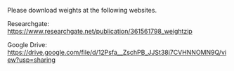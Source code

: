Please download weights at the following websites.

Researchgate: https://www.researchgate.net/publication/361561798_weightzip

Google Drive: https://drive.google.com/file/d/12Psfa__ZschPB_JJSt38j7CVHNNOMN9Q/view?usp=sharing
